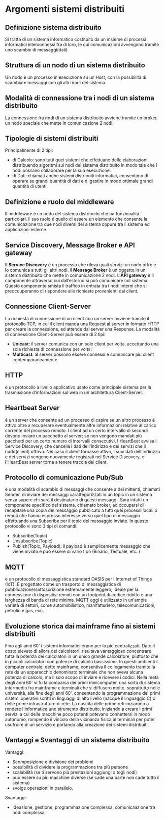 ﻿


# Argomenti sistemi distribuiti
## Definizione sistema distribuito 
Si tratta di un sistema informatico costituito da un insieme di processi informatici interconnessi fra di loro, le cui comunicazioni avvengono tramite uno scambio di messaggi(dati)
## Struttura di un nodo di un sistema distribuito
Un nodo è un processo in esecuzione su un Host, con la possibilità di scambiare messaggi con gli altri nodi del sistema.
## Modalità di connessione tra i nodi di un sistema distribuito
La connessione fra nodi di un sistema distribuito avviene tramite un broker, un nodo speciale che mette in comunicazione 2 nodi. 
## Tipologie di sistemi distribuiti 
Principalmente di 2 tipi:
- di Calcolo: sono tutti quei sistemi che effettuano delle elaborazioni distribuendo algoritmi sui nodi del sistema distribuito in modo tale che i nodi possano collaborare per la sua esecuzione.
- di Dati: chiamati anche sistemi distribuiti informatici, consentono di operare su grandi quantità di dati e di gestire in modo ottimale grandi quantità di utenti.
## Definizione e ruolo del middleware
Il middleware è un nodo del sistema distribuito che ha funzionalità particolari. Il suo ruolo é quello di essere un elemento che consente la comunicazione tra due nodi diversi del sistema oppure tra il sistema ed applicazioni esterne.
## Service Discovery, Message Broker e API gateway
Il **Service Discovery** è un processo che rileva quali servizi un nodo offre e lo comunica a tutti gli altri nodi.
Il **Message Broker** è un oggetto in un sistema distribuito che mette in comunicazione 2 nodi.
L'**API gateway** è il componente attraverso cui dall’esterno si può comunicare col sistema. Questo componente smista il traffico in entrata tra i nodi interni che si preoccuperanno di rispondere alle richieste provenienti dai client.
## Connessione Client-Server
La richiesta di connessione di un client con un server avviene tramite il protocollo TCP, in cui il client manda una Request al server in formato HTTP per creare la connessione, ed attende dal server una Response.
La modalità di connessione Client-Server può essere di 2 tipi:
- **Unicast**: il server comunica con un solo client per volta, accettando una sola richiesta di connessione per volta;
- **Multicast**: al server possono essere connessi e comunicare più client contemporaneamente.

## HTTP
è un protocollo a livello applicativo usato come principale sistema per la trasmissione d'informazioni sul web in un'architettura Client-Server.
## Heartbeat Server
é un server che consente ad un processo di capire se un altro processo é attivo oltre a recuperare eventualmente altre informazioni relative al carico corrente del processo remoto.
I client ad un certo intervallo di secondi devono inviare un pacchetto al server; se non vengono mandati più pacchetti per un certo numero di intervalli consecutivi, l'HeartBeat avvisa il Service Discovery, che cancella i dati dell'indirizzo e dei servizi che il nodo(client) offriva. 
Nel caso il client tornasse attivo, i suoi dati dell'indirizzo e dei servizi vengono nuovamente registrati nel Service Discovery, e l'HeartBeat server torna a tenere traccia del client.
## Protocollo di comunicazione Pub/Sub 
è una modalità di scambio di messaggi che consente a dei mittenti, chiamati Sender, di inviare dei messaggi carattegorizzati in un topic in un sistema senza sapere chi sarà il destinatario di questi messaggi. Sarà infatti un componente specifico del sistema, chiamato broker, ad occuparsi di recapitare una copia del messaggio pubblicato a tutti quei processi locali o remoti che hanno espresso interesse verso quel tipo di messaggio effettuando una Subscribe per il topic del messaggio inviato.
In questo protocollo vi sono 3 tipi di comandi:
- Subscribe(Topic)
- Unsubscribe(Topic)
- Publish(Topic, Payload): il payload è semplicemente messaggio che viene inviato e può essere di vario tipo (Binario, Testuale, etc..)
## MQTT 
 è un protocollo di messaggistica standard OASIS per l'Internet of Things (IoT). È progettato come un trasporto di messaggistica di pubblicazione/sottoscrizione estremamente leggero, ideale per la connessione di dispositivi remoti con un footprint di codice ridotto e una larghezza di banda di rete minima. MQTT oggi è utilizzato in un'ampia varietà di settori, come automobilistico, manifatturiero, telecomunicazioni, petrolio e gas, ecc.
## Evoluzione storica dai mainframe fino ai sistemi distribuiti
Fino agli anni 60' i sistemi informatici erano per lo più centralizzati. Dato il costo elevato di allora dei calcolatori, risultava vantaggioso concentrare tutta la potenza dei calcolatori in un unico grande calcolatore, piuttosto che in piccoli calcolatori con potenze di calcolo bassissime. 
In questi ambienti il computer centrale, detto mainframe, consentiva il collegamento tramite la rete da un apparecchio denominato terminale che non aveva alcuna potenza di calcolo, ma il solo scopo di inviare e ricevere i codici. 
Nella metà degli anni 60' vi fu la comparsa dei primi minicomputer, una sorta di sistema intermedio fra mainframe e terminali che si diffusero molto, soprattutto nelle università, alla fine degli anni 60', consentendo la programmazione dei primi sistemi operativi scritti in linguaggi di alto livello (nacque il linguaggio C) o delle prime infrastrutture di rete.
La nascita delle prime reti iniziarono a rendere l'informatica uno strumento distribuito, iniziando a creare i primi servizi a cui delle macchine poco potenti potevano connettersi in modo autonomo, rompendo il vincolo della vicinanza fisica ai terminali per poter usufruire di un servizio e portando alla creazione dei sistemi distribuiti.
## Vantaggi e Svantaggi di un sistema distribuito
Vantaggi:
- Scomposizione e divisione dei problemi 
- possibilità di dividere la programmazione tra più persone
- scalabilità (se ti servono più prestazioni aggiungi o togli nodi) 
- può essere su più macchine diverse (se cade una parte non cade tutto il sistema) 
- svolge operazioni in parallelo.

Svantaggi:
- Ideazione, gestione, programmazione complessa, comunicaazione tra nodi complessa.

 
